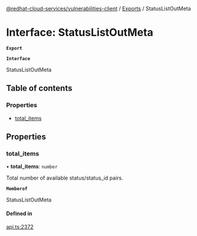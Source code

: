 [@redhat-cloud-services/vulnerabilities-client](../README.md) / [Exports](../modules.md) / StatusListOutMeta

# Interface: StatusListOutMeta

**`Export`**

**`Interface`**

StatusListOutMeta

## Table of contents

### Properties

- [total\_items](StatusListOutMeta.md#total_items)

## Properties

### total\_items

• **total\_items**: `number`

Total number of available status/status_id pairs.

**`Memberof`**

StatusListOutMeta

#### Defined in

[api.ts:2372](https://github.com/mkholjuraev/javascript-clients/blob/master/packages/vulnerabilities/api.ts#L2372)
